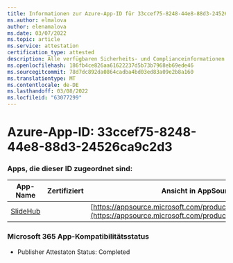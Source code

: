 ```yaml
---
title: Informationen zur Azure-App-ID für 33ccef75-8248-44e8-88d3-24526ca9c2d3
ms.author: elmalova
author: elenamalova
ms.date: 03/07/2022
ms.topic: article
ms.service: attestation
certification_type: attested
description: Alle verfügbaren Sicherheits- und Complianceinformationen für 33ccef75-8248-44e8-88d3-24526ca9c2d3.
ms.openlocfilehash: 186fb4ce826aa61622237d5b73b7968eb69ede46
ms.sourcegitcommit: 78d7dc892da0864cadba4bd03ed83a09e2b8a160
ms.translationtype: MT
ms.contentlocale: de-DE
ms.lasthandoff: 03/08/2022
ms.locfileid: "63077299"
---
```

# <a name="azure-app-id-33ccef75-8248-44e8-88d3-24526ca9c2d3"></a>Azure-App-ID: 33ccef75-8248-44e8-88d3-24526ca9c2d3


### <a name="apps-associated-with-this-id"></a>Apps, die dieser ID zugeordnet sind:
| **App-Name** | **Zertifiziert** | **Ansicht in AppSource** |
|--------------|---------------|-----------------------|
| [SlideHub](https://docs.microsoft.com/microsoft-365-app-certification/forward/WA200001625) |  | [https://appsource.microsoft.com/product/office/WA200001625](https://appsource.microsoft.com/product/office/WA200001625) |

### <a name="microsoft-365-app-compliance-status"></a>Microsoft 365 App-Kompatibilitätsstatus
- Publisher Attestaton Status: Completed
